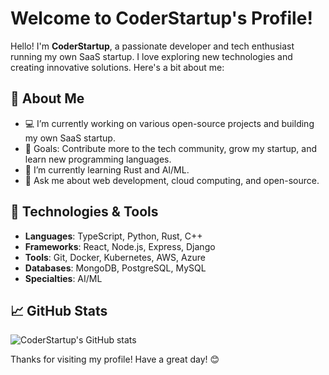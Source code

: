 # Welcome to CoderStartup's Profile!

Hello! I'm **CoderStartup**, a passionate developer and tech enthusiast running my own SaaS startup. I love exploring new technologies and creating innovative solutions. Here's a bit about me:

## 🚀 About Me
- 💻 I’m currently working on various open-source projects and building my own SaaS startup.
- 🎯 Goals: Contribute more to the tech community, grow my startup, and learn new programming languages.
- 🌱 I’m currently learning Rust and AI/ML.
- 💬 Ask me about web development, cloud computing, and open-source.

## 🔧 Technologies & Tools
- **Languages**: TypeScript, Python, Rust, C++
- **Frameworks**: React, Node.js, Express, Django
- **Tools**: Git, Docker, Kubernetes, AWS, Azure
- **Databases**: MongoDB, PostgreSQL, MySQL
- **Specialties**: AI/ML

## 📈 GitHub Stats
![CoderStartup's GitHub stats](https://github-readme-stats.vercel.app/api?username=CoderStartup&show_icons=true&theme=radical)

Thanks for visiting my profile! Have a great day! 😊
